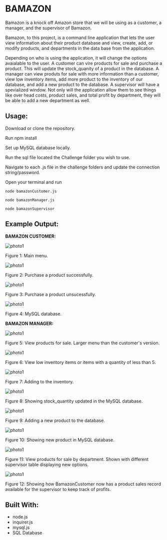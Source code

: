 # BAMAZON

Bamazon is a knock off Amazon store that we will be using as a customer, a manager, and the supervisor of Bamazon.

Bamazon, to this project, is a command line application that lets the user view information about their product database and view, create, add, or modify products, and departments in the data base from the application. 

Depending on who is using the application, it will change the options avaialable to the user. A customer can vire products for sale and purchase a product. This will update the stock_quanity of a product in the database. A manager can view produts for sale with more information than a customer, view low inventory items, add more product to the inventory of our database, and add a new product to the database. A supervisor will have a spevialized window. Not only will the application allow them to see things like over head costs, product sales, and total profit by department, they will be able to add a new department as well.

## Usage: 

Download or clone the repository.

Run
    npm install

Set up MySQL database locally.

Run the sql file located the Challenge folder you wish to use.

Navigate to each .js file in the challenge folders and update the connection string/password.

Open your terminal and run 

    node bamazonCustomer.js

    node bamazonManager.js

    node bamazonSupervisor

## Example Output:

**BAMAZON CUSTOMER:**

![photo1](Screenshots/1-1.JPG)

Figure 1: Main menu.

![photo1](/Screenshots/1-2.JPG)

Figure 2: Purchase a product successfully.

![photo1](Screenshots/1-3.jpg)

Figure 3: Purchase a product unsucessfully.

![photo1](/Screenshots/1-4.jpg)

Figure 4: MySQL database.

**BAMAZON MANAGER:**

![photo1](/Screenshots/2-2.jpg)

Figure 5: View products for sale. Larger menu than the customer's version.

![photo1](/Screenshots/2-3.jpg)

Figure 6: View low inventory items or items with a quantity of less than 5.

![photo1](/Screenshots/2-4.jpg)

Figure 7: Adding to the inventory.

![photo1](/Screenshots/2-5.jpg)

Figure 8: Showing stock_quantity updated in the MySQL database.

![photo1](/Screenshots/2-6.jpg)

Figure 9: Adding a new product to the database.

![photo1](/Screenshots/2-7.jpg)

Figure 10: Showing new product in MySQL database.

![photo1](/Screenshots/3-1.jpg)

Figure 11: View products for sale by department. Shown with different supervisor table displaying new options.

![photo1](/Screenshots/3-2.JPG)

Figure 12: Showing how BamazonCustomer now has a product sales record available for the supervisor to keep track of profits.



## Built With:

* node.js
* inquirer.js
* mysql.js
* SQL Database